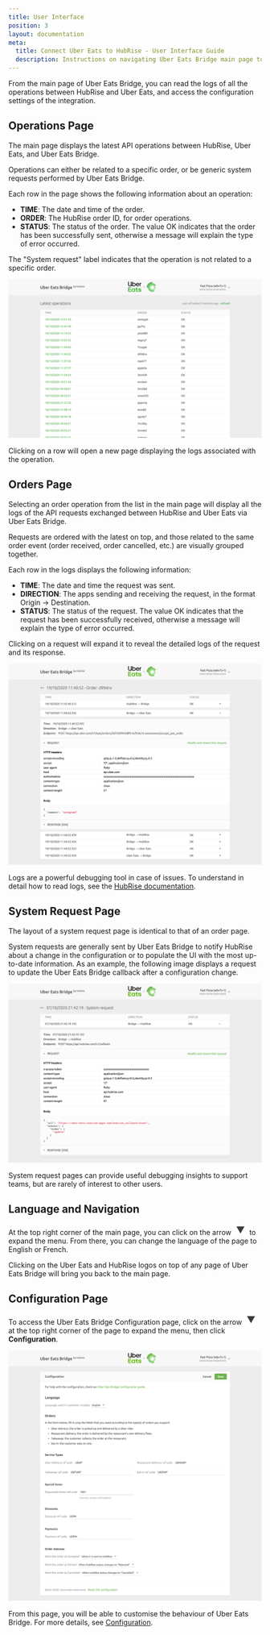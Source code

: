 ```yaml
---
title: User Interface
position: 3
layout: documentation
meta:
  title: Connect Uber Eats to HubRise - User Interface Guide
  description: Instructions on navigating Uber Eats Bridge main page to access information about the orders and customise the behaviour of the bridge. Synchronise your data.
---
```


From the main page of Uber Eats Bridge, you can read the logs of all the operations between HubRise and Uber Eats, and access the configuration settings of the integration.

## Operations Page

The main page displays the latest API operations between HubRise, Uber Eats, and Uber Eats Bridge.

Operations can either be related to a specific order, or be generic system requests performed by Uber Eats Bridge.

Each row in the page shows the following information about an operation:

- **TIME**: The date and time of the order.
- **ORDER**: The HubRise order ID, for order operations.
- **STATUS**: The status of the order. The value OK indicates that the order has been successfully sent, otherwise a message will explain the type of error occurred.

The "System request" label indicates that the operation is not related to a specific order.

![Operations page of Uber Eats Bridge developed by HubRise](../images/003-en-main-page.png)

Clicking on a row will open a new page displaying the logs associated with the operation.

## Orders Page

Selecting an order operation from the list in the main page will display all the logs of the API requests exchanged between HubRise and Uber Eats via Uber Eats Bridge.

Requests are ordered with the latest on top, and those related to the same order event (order received, order cancelled, etc.) are visually grouped together.

Each row in the logs displays the following information:

- **TIME**: The date and time the request was sent.
- **DIRECTION**: The apps sending and receiving the request, in the format Origin → Destination.
- **STATUS**: The status of the request. The value OK indicates that the request has been successfully received, otherwise a message will explain the type of error occurred.

Clicking on a request will expand it to reveal the detailed logs of the request and its response.

![Order logs page on Uber Eats Bridge](../images/004-en-order-logs.png)

Logs are a powerful debugging tool in case of issues. To understand in detail how to read logs, see the [HubRise documentation](/docs/hubrise-logs/).

## System Request Page

The layout of a system request page is identical to that of an order page.

System requests are generally sent by Uber Eats Bridge to notify HubRise about a change in the configuration or to populate the UI with the most up-to-date information. As an example, the following image displays a request to update the Uber Eats Bridge callback after a configuration change.

![System request page on Uber Eats Bridge](../images/005-en-system-request.png)

System request pages can provide useful debugging insights to support teams, but are rarely of interest to other users.

## Language and Navigation

At the top right corner of the main page, you can click on the arrow <InlineImage width="20" height="20">![Arrow icon](../images/arrow-icon.jpg)</InlineImage> to expand the menu. From there, you can change the language of the page to English or French.

Clicking on the Uber Eats and HubRise logos on top of any page of Uber Eats Bridge will bring you back to the main page.

## Configuration Page

To access the Uber Eats Bridge Configuration page, click on the arrow <InlineImage width="20" height="20">![Arrow icon](../images/arrow-icon.jpg)</InlineImage> at the top right corner of the page to expand the menu, then click **Configuration**.

![Configuration page on Uber Eats Bridge](../images/002-en-configuration-page.png)

From this page, you will be able to customise the behaviour of Uber Eats Bridge. For more details, see [Configuration](/apps/uber-eats/configuration).
